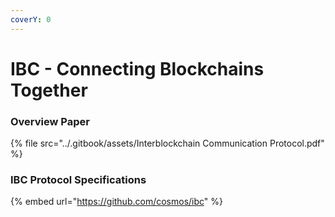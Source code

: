 ```yaml
---
coverY: 0
---
```


# IBC - Connecting Blockchains Together

### Overview Paper

{% file src="../.gitbook/assets/Interblockchain Communication Protocol.pdf" %}

### IBC Protocol Specifications

{% embed url="https://github.com/cosmos/ibc" %}
